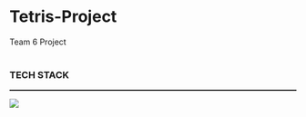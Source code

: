 # Tetris-Project
Team 6 Project
<br/><br/>

<h3>TECH STACK</h3>
<hr style="height:0.15em;" />
<img src="https://img.shields.io/badge/파이썬-3776AB?style=flat-square&logo=Python&logoColor=white"/>
